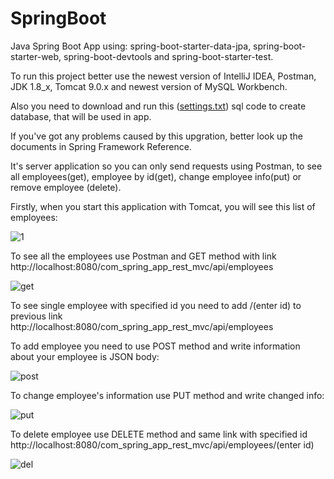 # SpringBoot

Java Spring Boot App using: spring-boot-starter-data-jpa, spring-boot-starter-web, spring-boot-devtools and spring-boot-starter-test.

To run this project better use the newest version of IntelliJ IDEA, Postman, JDK 1.8_x, Tomcat 9.0.x and newest version of MySQL Workbench.

Also you need to download and run this ([settings.txt](https://github.com/noleynik29/SpringMVC-AOP/files/9559543/settings.txt)) sql code to create database, that will be used in app.

If you've got any problems caused by this upgration, better look up the documents in Spring Framework Reference.

It's server application so you can only send requests using Postman, to see all employees(get), employee by id(get), change employee info(put) or remove employee (delete).

Firstly, when you start this application with Tomcat, you will see this list of employees:

![1](https://user-images.githubusercontent.com/71104368/191561953-84d6a9ef-ddb0-45bd-8c8f-abe94ba307d9.png)

To see all the employees use Postman and GET method with link http://localhost:8080/com_spring_app_rest_mvc/api/employees

![get](https://user-images.githubusercontent.com/71104368/191562620-885d902e-b84c-4231-b2cc-0199f292c4c0.png)

To see single employee with specified id you need to add /(enter id) to previous link http://localhost:8080/com_spring_app_rest_mvc/api/employees

To add employee you need to use POST method and write information about your employee is JSON body:

![post](https://user-images.githubusercontent.com/71104368/191563172-205b21bd-cd25-477e-ad11-0a747eed9d95.png)

To change employee's information use PUT method and write changed info:

![put](https://user-images.githubusercontent.com/71104368/191563311-44fdd308-90ac-46fd-9be7-bcdfa883ba00.png)

To delete employee use DELETE method and same link with specified id http://localhost:8080/com_spring_app_rest_mvc/api/employees/(enter id)

![del](https://user-images.githubusercontent.com/71104368/191563597-a7f3f5b2-d09a-4ec5-b636-097cfb6e6427.png)
